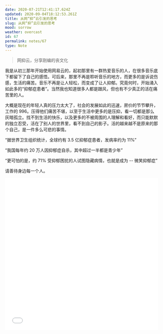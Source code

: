 ```yaml
---
date: 2020-07-21T12:41:17.624Z
updated: 2020-09-04T18:12:53.261Z
title: 从网“抑”云引发的思考
slug: 从网“抑”云引发的思考
mood: sorrow
weather: overcast
id: 67
permalink: notes/67
type: Note
---
```


> 网抑云，分享刚编的丧文化

我是从初三那年开始使用网易云的，起初那里有一群热爱音乐的人，在很多音乐底下都留下了自己的感悟。可后来，那里不再是聆听音乐的地方，而更多的是诉说伤感，生活的痛苦。音乐不再是让人轻松，而变成了让人抑郁。究竟何时，开始涌入如此多的“抑郁症患者”。当然我也知道很多人都是跟风，但也有不少真正的活在痛苦里的人。

大概是现在的年轻人真的压力太大了，社会的发展如此的迅速，房价的节节攀升，工作的 996。压得他们痛苦不堪，以至于生活中更多的是压抑，看一切都是那么灰暗孤立。找不到生活的快乐，以及更多的不被周围的人理解和看好，而只能默默的独立忍受，活在了别人的世界里，看不到自己的影子。活的越来越不是原来的那个自己，是一件多么可悲的事情。

“据世界卫生组织统计，全球约有 3.5 亿抑郁症患者，发病率约为 11%”

“我国每年约 20 万人因抑郁症自杀，其中超过一半都是青少年”

“更可怕的是，约 71% 受抑郁困扰的人试图隐藏病情，也就是成为 -- 微笑抑郁症”

请善待身边每一个人。

<iframe src="//player.bilibili.com/player.html?aid=883977919&bvid=BV1BK4y1e7Dm&cid=213852106&page=1" scrolling="no" border="0" frameborder="no" framespacing="0" allowfullscreen="true"  width="100%" height="500"> </iframe>
